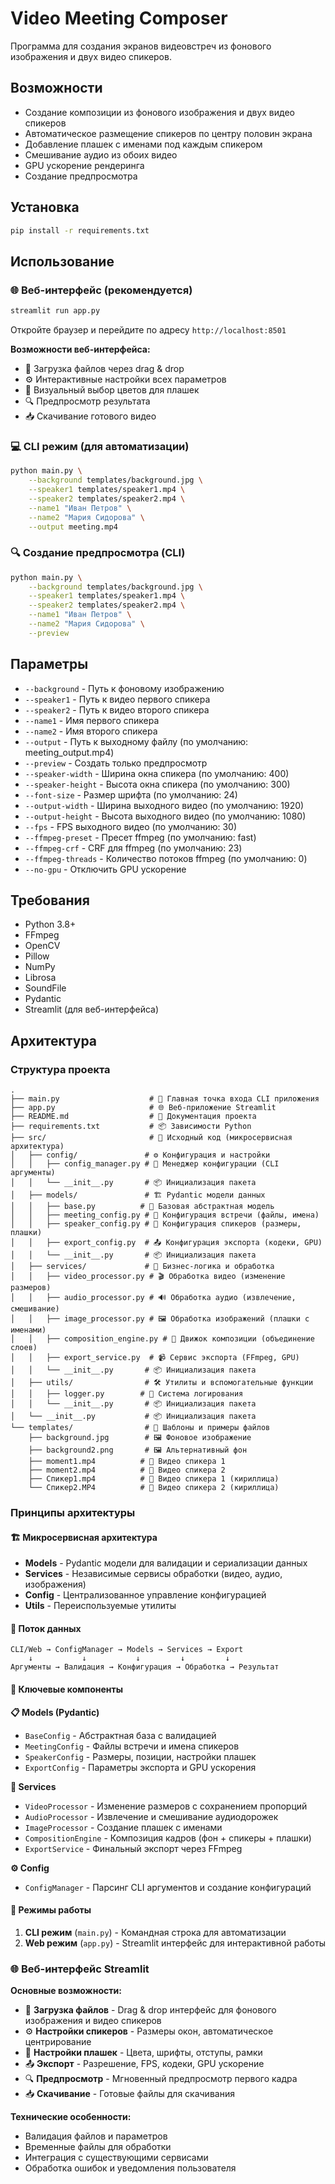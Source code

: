# Video Meeting Composer

Программа для создания экранов видеовстреч из фонового изображения и двух видео спикеров.

## Возможности

- Создание композиции из фонового изображения и двух видео спикеров
- Автоматическое размещение спикеров по центру половин экрана
- Добавление плашек с именами под каждым спикером
- Смешивание аудио из обоих видео
- GPU ускорение рендеринга
- Создание предпросмотра

## Установка

```bash
pip install -r requirements.txt
```

## Использование

### 🌐 Веб-интерфейс (рекомендуется)
```bash
streamlit run app.py
```
Откройте браузер и перейдите по адресу `http://localhost:8501`

**Возможности веб-интерфейса:**
- 📁 Загрузка файлов через drag & drop
- ⚙️ Интерактивные настройки всех параметров
- 🎨 Визуальный выбор цветов для плашек
- 🔍 Предпросмотр результата
- 📥 Скачивание готового видео

### 💻 CLI режим (для автоматизации)
```bash
python main.py \
    --background templates/background.jpg \
    --speaker1 templates/speaker1.mp4 \
    --speaker2 templates/speaker2.mp4 \
    --name1 "Иван Петров" \
    --name2 "Мария Сидорова" \
    --output meeting.mp4
```

### 🔍 Создание предпросмотра (CLI)
```bash
python main.py \
    --background templates/background.jpg \
    --speaker1 templates/speaker1.mp4 \
    --speaker2 templates/speaker2.mp4 \
    --name1 "Иван Петров" \
    --name2 "Мария Сидорова" \
    --preview
```

## Параметры

- `--background` - Путь к фоновому изображению
- `--speaker1` - Путь к видео первого спикера
- `--speaker2` - Путь к видео второго спикера
- `--name1` - Имя первого спикера
- `--name2` - Имя второго спикера
- `--output` - Путь к выходному файлу (по умолчанию: meeting_output.mp4)
- `--preview` - Создать только предпросмотр
- `--speaker-width` - Ширина окна спикера (по умолчанию: 400)
- `--speaker-height` - Высота окна спикера (по умолчанию: 300)
- `--font-size` - Размер шрифта (по умолчанию: 24)
- `--output-width` - Ширина выходного видео (по умолчанию: 1920)
- `--output-height` - Высота выходного видео (по умолчанию: 1080)
- `--fps` - FPS выходного видео (по умолчанию: 30)
- `--ffmpeg-preset` - Пресет ffmpeg (по умолчанию: fast)
- `--ffmpeg-crf` - CRF для ffmpeg (по умолчанию: 23)
- `--ffmpeg-threads` - Количество потоков ffmpeg (по умолчанию: 0)
- `--no-gpu` - Отключить GPU ускорение

## Требования

- Python 3.8+
- FFmpeg
- OpenCV
- Pillow
- NumPy
- Librosa
- SoundFile
- Pydantic
- Streamlit (для веб-интерфейса)

## Архитектура

### Структура проекта
```
.
├── main.py                    # 🚀 Главная точка входа CLI приложения
├── app.py                     # 🌐 Веб-приложение Streamlit
├── README.md                  # 📖 Документация проекта
├── requirements.txt           # 📦 Зависимости Python
├── src/                       # 📁 Исходный код (микросервисная архитектура)
│   ├── config/               # ⚙️ Конфигурация и настройки
│   │   ├── config_manager.py # 🔧 Менеджер конфигурации (CLI аргументы)
│   │   └── __init__.py       # 📦 Инициализация пакета
│   ├── models/               # 🏗️ Pydantic модели данных
│   │   ├── base.py          # 🧱 Базовая абстрактная модель
│   │   ├── meeting_config.py # 👥 Конфигурация встречи (файлы, имена)
│   │   ├── speaker_config.py # 🎤 Конфигурация спикеров (размеры, плашки)
│   │   ├── export_config.py  # 📤 Конфигурация экспорта (кодеки, GPU)
│   │   └── __init__.py       # 📦 Инициализация пакета
│   ├── services/             # 🔧 Бизнес-логика и обработка
│   │   ├── video_processor.py # 🎬 Обработка видео (изменение размеров)
│   │   ├── audio_processor.py # 🔊 Обработка аудио (извлечение, смешивание)
│   │   ├── image_processor.py # 🖼️ Обработка изображений (плашки с именами)
│   │   ├── composition_engine.py # 🎨 Движок композиции (объединение слоев)
│   │   ├── export_service.py  # 📹 Сервис экспорта (FFmpeg, GPU)
│   │   └── __init__.py       # 📦 Инициализация пакета
│   ├── utils/                # 🛠️ Утилиты и вспомогательные функции
│   │   ├── logger.py        # 📝 Система логирования
│   │   └── __init__.py       # 📦 Инициализация пакета
│   └── __init__.py           # 📦 Инициализация пакета
└── templates/                # 📂 Шаблоны и примеры файлов
    ├── background.jpg        # 🖼️ Фоновое изображение
    ├── background2.png       # 🖼️ Альтернативный фон
    ├── moment1.mp4          # 🎥 Видео спикера 1
    ├── moment2.mp4          # 🎥 Видео спикера 2
    ├── Спикер1.mp4          # 🎥 Видео спикера 1 (кириллица)
    └── Спикер2.MP4          # 🎥 Видео спикера 2 (кириллица)
```

### Принципы архитектуры

#### 🏗️ **Микросервисная архитектура**
- **Models** - Pydantic модели для валидации и сериализации данных
- **Services** - Независимые сервисы обработки (видео, аудио, изображения)
- **Config** - Централизованное управление конфигурацией
- **Utils** - Переиспользуемые утилиты

#### 🔄 **Поток данных**
```
CLI/Web → ConfigManager → Models → Services → Export
    ↓           ↓           ↓         ↓         ↓
Аргументы → Валидация → Конфигурация → Обработка → Результат
```

#### 🎯 **Ключевые компоненты**

**📋 Models (Pydantic)**
- `BaseConfig` - Абстрактная база с валидацией
- `MeetingConfig` - Файлы встречи и имена спикеров
- `SpeakerConfig` - Размеры, позиции, настройки плашек
- `ExportConfig` - Параметры экспорта и GPU ускорения

**🔧 Services**
- `VideoProcessor` - Изменение размеров с сохранением пропорций
- `AudioProcessor` - Извлечение и смешивание аудиодорожек
- `ImageProcessor` - Создание плашек с именами
- `CompositionEngine` - Композиция кадров (фон + спикеры + плашки)
- `ExportService` - Финальный экспорт через FFmpeg

**⚙️ Config**
- `ConfigManager` - Парсинг CLI аргументов и создание конфигураций

#### 🚀 **Режимы работы**
1. **CLI режим** (`main.py`) - Командная строка для автоматизации
2. **Web режим** (`app.py`) - Streamlit интерфейс для интерактивной работы

### 🌐 **Веб-интерфейс Streamlit**

**Основные возможности:**
- 📁 **Загрузка файлов** - Drag & drop интерфейс для фонового изображения и видео спикеров
- ⚙️ **Настройки спикеров** - Размеры окон, автоматическое центрирование
- 🎨 **Настройки плашек** - Цвета, шрифты, отступы, рамки
- 📤 **Экспорт** - Разрешение, FPS, кодеки, GPU ускорение
- 🔍 **Предпросмотр** - Мгновенный предпросмотр первого кадра
- 📥 **Скачивание** - Готовые файлы для скачивания

**Технические особенности:**
- Валидация файлов и параметров
- Временные файлы для обработки
- Интеграция с существующими сервисами
- Обработка ошибок и уведомления пользователя